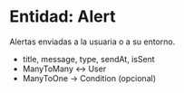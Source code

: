 # Entidad: Alert

Alertas enviadas a la usuaria o a su entorno.

- title, message, type, sendAt, isSent
- ManyToMany ↔ User
- ManyToOne → Condition (opcional)
